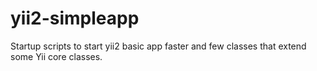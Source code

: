 yii2-simpleapp
===========

Startup scripts to start yii2 basic app faster and few classes that extend some Yii core classes.
